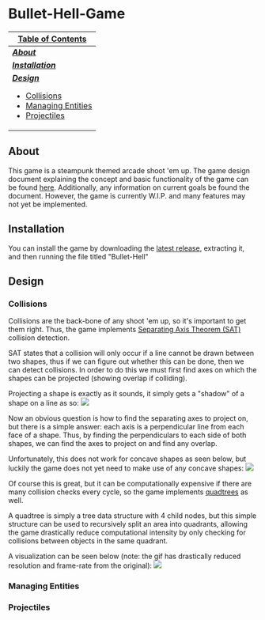 # Bullet-Hell-Game

| <u>**Table of Contents**</u> |
| ----------------- |
| <u>***[About](#about)***</u> |
| <u>***[Installation](#installation)***</u> |
| <u>***[Design](#design)***</u> <ul><li>[Collisions](#collisions)</li><li>[Managing Entities](#managing-entities)</li><li>[Projectiles](#projectiles)</li></ul> |

## About

This game is a steampunk themed arcade shoot 'em up. The game design document explaining the concept and basic functionality of the game can be found [here](https://docs.google.com/document/d/1aVQhy6VemEaqebC-rwQucTiyn8EiKEAMLSkEYDBvMpk/edit?usp=sharing).
Additionally, any information on current goals be found the document.
However, the game is currently W.I.P. and many features may not yet be implemented.

## Installation

You can install the game by downloading the [latest release](https://github.com/WhyNot180/Bullet-Hell-Game/releases), extracting it, and then running the file titled "Bullet-Hell"

## Design

### Collisions

Collisions are the back-bone of any shoot 'em up, so it's important to get them right.
Thus, the game implements [Separating Axis Theorem (SAT)](https://en.wikipedia.org/wiki/Hyperplane_separation_theorem) collision detection.

SAT states that a collision will only occur if a line cannot be drawn between two shapes, thus if we can figure out whether this can be done, then we can detect collisions.
In order to do this we must first find axes on which the shapes can be projected (showing overlap if colliding).

Projecting a shape is exactly as it sounds, it simply gets a "shadow" of a shape on a line as so:
![](https://upload.wikimedia.org/wikipedia/commons/9/9b/Separating_axis_theorem2008.png)

Now an obvious question is how to find the separating axes to project on, but there is a simple answer: each axis is a perpendicular line from each face of a shape.
Thus, by finding the perpendiculars to each side of both shapes, we can find the axes to project on and find any overlap.

Unfortunately, this does not work for concave shapes as seen below, but luckily the game does not yet need to make use of any concave shapes:
![](https://upload.wikimedia.org/wikipedia/commons/thumb/9/99/Separating_axis_theorem2.svg/1024px-Separating_axis_theorem2.svg.png)

Of course this is great, but it can be computationally expensive if there are many collision checks every cycle, so the game implements [quadtrees](https://en.wikipedia.org/wiki/Quadtree) as well.

A quadtree is simply a tree data structure with 4 child nodes, but this simple structure can be used to recursively split an area into quadrants, allowing the game drastically reduce computational intensity by only checking for collisions between objects in the same quadrant.

A visualization can be seen below (note: the gif has drastically reduced resolution and frame-rate from the original):
![](https://i.sstatic.net/6cQeQ.gif)

### Managing Entities

### Projectiles